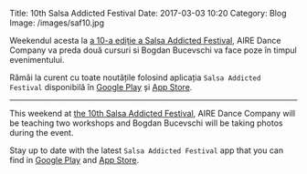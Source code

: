 Title: 10th Salsa Addicted Festival
Date: 2017-03-03 10:20
Category: Blog
Image: /images/saf10.jpg

Weekendul acesta la [a 10-a ediție a Salsa Addicted Festival][1], AIRE Dance Company va preda două cursuri si Bogdan Bucevschi va face poze în timpul evenimentului.

Rămâi la curent cu toate noutățile folosind aplicația `Salsa Addicted Festival` disponibilă în [Google Play][2] și [App Store][3].

---

This weekend at [the 10th Salsa Addicted Festival][1], AIRE Dance Company will be teaching two workshops and Bogdan Bucevschi will be taking photos during the event.

Stay up to date with the latest `Salsa Addicted Festival` app that you can find in [Google Play][2] and [App Store][3].


[1]: https://www.facebook.com/events/1056247084447819/
[2]: https://play.google.com/store/apps/details?id=com.aire.saf
[3]: https://itunes.apple.com/ro/app/id596044669
